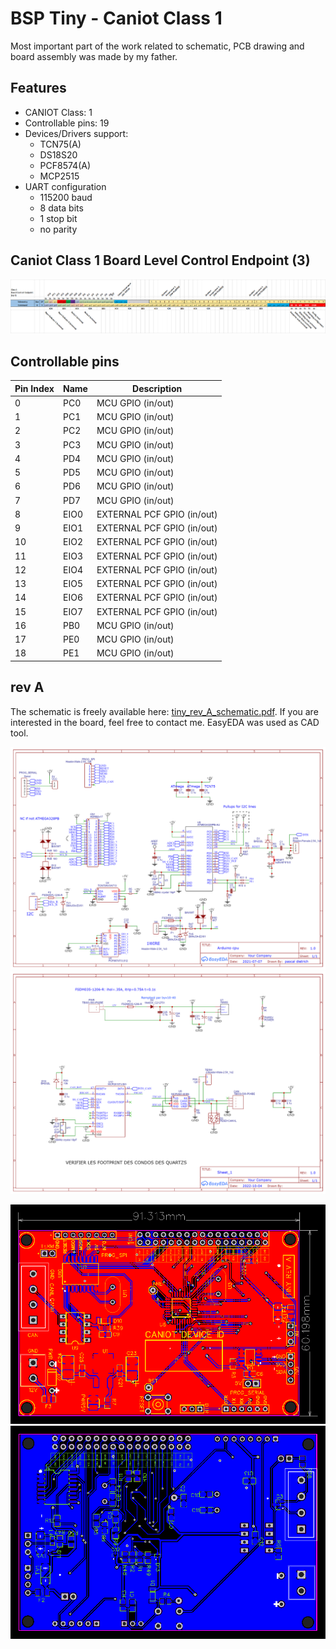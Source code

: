 # BSP Tiny - Caniot Class 1

Most important part of the work related to schematic, PCB drawing and board 
assembly was made by my father.

## Features

- CANIOT Class: 1
- Controllable pins: 19
- Devices/Drivers support:
  - TCN75(A)
  - DS18S20
  - PCF8574(A)
  - MCP2515
- UART configuration
  - 115200 baud
  - 8 data bits
  - 1 stop bit
  - no parity

## Caniot Class 1 Board Level Control Endpoint (3)

![pics/bsp-cls1-blc.png](pics/bsp-cls1-blc.png)

## Controllable pins

| Pin Index | Name | Description                |
| --------- | ---- | -------------------------- |
| 0         | PC0  | MCU GPIO          (in/out) |
| 1         | PC1  | MCU GPIO          (in/out) |
| 2         | PC2  | MCU GPIO          (in/out) |
| 3         | PC3  | MCU GPIO          (in/out) |
| 4         | PD4  | MCU GPIO          (in/out) |
| 5         | PD5  | MCU GPIO          (in/out) |
| 6         | PD6  | MCU GPIO          (in/out) |
| 7         | PD7  | MCU GPIO          (in/out) |
| 8         | EIO0 | EXTERNAL PCF GPIO (in/out) |
| 9         | EIO1 | EXTERNAL PCF GPIO (in/out) |
| 10        | EIO2 | EXTERNAL PCF GPIO (in/out) |
| 11        | EIO3 | EXTERNAL PCF GPIO (in/out) |
| 12        | EIO4 | EXTERNAL PCF GPIO (in/out) |
| 13        | EIO5 | EXTERNAL PCF GPIO (in/out) |
| 14        | EIO6 | EXTERNAL PCF GPIO (in/out) |
| 15        | EIO7 | EXTERNAL PCF GPIO (in/out) |
| 16        | PB0  | MCU GPIO          (in/out) |
| 17        | PE0  | MCU GPIO          (in/out) |
| 18        | PE1  | MCU GPIO          (in/out) |

## rev A

The schematic is freely available here: [tiny_rev_A_schematic.pdf](./res/tiny_rev_A_schematic.pdf).
If you are interested in the board, feel free to contact me. EasyEDA was used as CAD tool.

![](pics/tiny_rev_A_sch_arduino.png)
![](pics/tiny_rev_A_sch_power_can.png)

![](pics/tiny_rev_A_board_top_illus.png)
![](pics/tiny_rev_A_board_bot_illus.png)